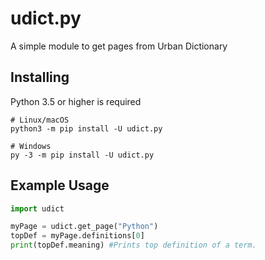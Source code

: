# udict.py

A simple module to get pages from Urban Dictionary


## Installing

Python 3.5 or higher is required

    # Linux/macOS
    python3 -m pip install -U udict.py

    # Windows
    py -3 -m pip install -U udict.py

## Example Usage

```python
import udict

myPage = udict.get_page("Python")
topDef = myPage.definitions[0]
print(topDef.meaning) #Prints top definition of a term.
```
